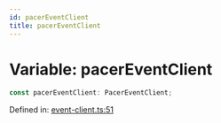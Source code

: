 ```yaml
---
id: pacerEventClient
title: pacerEventClient
---
```


<!-- DO NOT EDIT: this page is autogenerated from the type comments -->

# Variable: pacerEventClient

```ts
const pacerEventClient: PacerEventClient;
```

Defined in: [event-client.ts:51](https://github.com/TanStack/pacer/blob/main/packages/pacer/src/event-client.ts#L51)
